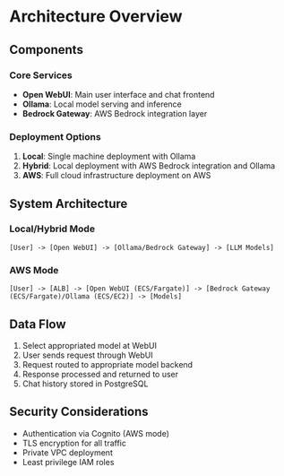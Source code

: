 # Architecture Overview

## Components

### Core Services
- **Open WebUI**: Main user interface and chat frontend
- **Ollama**: Local model serving and inference
- **Bedrock Gateway**: AWS Bedrock integration layer

### Deployment Options
1. **Local**: Single machine deployment with Ollama
2. **Hybrid**: Local deployment with AWS Bedrock integration and Ollama
3. **AWS**: Full cloud infrastructure deployment on AWS

## System Architecture

### Local/Hybrid Mode
```
[User] -> [Open WebUI] -> [Ollama/Bedrock Gateway] -> [LLM Models]
```

### AWS Mode
```
[User] -> [ALB] -> [Open WebUI (ECS/Fargate)] -> [Bedrock Gateway (ECS/Fargate)/Ollama (ECS/EC2)] -> [Models]
```

## Data Flow
1. Select appropriated model at WebUI
1. User sends request through WebUI
1. Request routed to appropriate model backend
1. Response processed and returned to user
1. Chat history stored in PostgreSQL

## Security Considerations
- Authentication via Cognito (AWS mode)
- TLS encryption for all traffic
- Private VPC deployment
- Least privilege IAM roles

